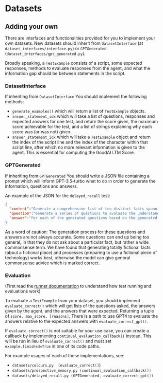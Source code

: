 # Datasets


## Adding your own
There are interfaces and functionalities provided for you to implement your own datasets. New datasets should inherit from `DatasetInterface` (at `dataset_interfaces/interface.py`) or `GPTGenerated` (`dataset_interfaces/gpt_generated.py`).

Broadly speaking, a `TestExample` consists of a script, some expected responses, methods to evaluate responses from the agent, and what the information gap should be between statements in the script.


### DatasetInterface
If inheriting from `DatasetInterface` You should implement the following methods:
- `generate_examples()` which will return a list of `TestExample` objects.
- `answer_statement_idx` which will take a list of questions, responses and expected answers for one test, and return the score given, the maximum score achievable for the test, and a list of strings explaining why each score was (or was not) given.
- `answer_statement_idx` which will take a `TestExample` object and return the index of the script line and the index of the character within that script line, after which no more relevant information is given to the agent. This is essential for computing the GoodAI LTM Score.

### GPTGenerated
If inheriting from `GPTGenerated` You should write a JSON file containing
a prompt which will inform GPT-3.5-turbo what to do in order to generate the information, questions and answers.

An example of the JSON for the `delayed_recall` test:
```json
{
  "content":"Generate a comprehensive list of ten distinct facts spanning various subjects (e.g., history, science, arts) pertaining to a fictional world.",
  "question":"Generate a series of questions to evaluate the understanding of each distinct fact from the content prompt above. There needs to be ten questions.",
  "answer":"For each of the generated questions based on the generated content, provide the key information that would make for a desired answer. There needs to be ten answers."
}
```

As a word of caution: The generation process for these questions and answers are not always accurate. Some questions can end up being too general, in that they do not ask about a particular fact, but rather a wide commonsense term.
We have found that generating totally fictional facts (about a fictional place) and processes (preparing to use a fictional piece of technology) works best, otherwise the model can give general commonsense advice which is marked correct. 

### Evaluation

(First read the [runner documentation](../runner/README.md) to understand how test running and evaluations work) 

To evaluate a `TestExample` from your dataset, you should implement `evaluate_correct()` which will get lists  of the questions asked, the answers given by the agent, and the answers that were expected.  Returning a tuple of `score, max_score, [reasons]`. There is a path to use GPT4 to evaluate the answers relative to the expected answers with `evaluate_correct_gpt()`.

If `evaluate_correct()` is not suitable for your use case, you can create a callback by implementing `continual_evaluation_callback()` instead. This will be run in lieu of `evaluate_correct()` and must set `example.finished=True` in one of its code paths.

For example usages of each of these implementations, see:
* `datasets/colours.py  (evaluate_correct()`)
* `datasets/prospective_memory.py (continual_evaluation_callback())` 
* `datasets/delayed_recall.py (GPTGenerated, evaluate_correct_gpt())`
